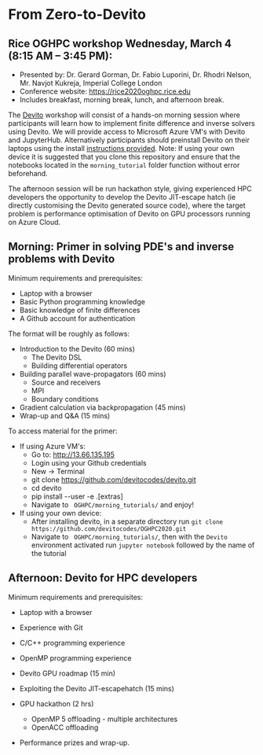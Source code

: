 # From Zero-to-Devito
## Rice OGHPC workshop Wednesday, March 4 (8:15 AM – 3:45 PM): 

* Presented by: Dr. Gerard Gorman, Dr. Fabio Luporini, Dr. Rhodri Nelson, Mr. Navjot Kukreja, Imperial College London
* Conference website: https://rice2020oghpc.rice.edu
* Includes breakfast, morning break, lunch, and afternoon break.

The [Devito](https://www.devitoproject.org/) workshop will consist of a hands-on morning session where participants will learn how to implement finite difference and inverse solvers using Devito. We will provide access to Microsoft Azure VM's with Devito and JupyterHub. Alternatively participants should preinstall Devito on their laptops using the install [instructions provided](https://github.com/devitocodes/devito). Note: If using your own device it is suggested that you clone this repository and ensure that the notebooks located in the `morning_tutorial` folder function without error beforehand.

The afternoon session will be run hackathon style, giving experienced HPC developers the opportunity to develop the Devito JIT-escape hatch (ie directly customising the Devito generated source code), where the target problem is performance optimisation of Devito on GPU processors running on Azure Cloud.  

## Morning: Primer in solving PDE's and inverse problems with Devito
Minimum requirements and prerequisites:
* Laptop with a browser
* Basic Python programming knowledge
* Basic knowledge of finite differences
* A Github account for authentication

The format will be roughly as follows:
* Introduction to the Devito (60 mins)
    * The Devito DSL
    * Building differential operators
* Building parallel wave-propagators (60 mins)
    * Source and receivers
    * MPI
    * Boundary conditions
* Gradient calculation via backpropagation (45 mins)
* Wrap-up and Q&A (15 mins)

To access material for the primer:
* If using Azure VM's:
    * Go to: http://13.66.135.195
    * Login using your Github credentials
    * New -> Terminal
    * git clone https://github.com/devitocodes/devito.git
    * cd devito
    * pip install --user -e .[extras]
    * Navigate to ``` OGHPC/morning_tutorials/``` and enjoy!
* If using your own device:
    * After installing devito, in a separate directory run `git clone https://github.com/devitocodes/OGHPC2020.git`
    * Navigate to ``` OGHPC/morning_tutorials/```, then with the `Devito` environment activated run `jupyter notebook` followed
    by the name of the tutorial


## Afternoon: Devito for HPC developers
Minimum requirements and prerequisites:
* Laptop with a browser
* Experience with Git
* C/C++ programming experience
* OpenMP programming experience

* Devito GPU roadmap (15 min)
* Exploiting the Devito JIT-escapehatch (15 mins)
* GPU hackathon (2 hrs)
    * OpenMP 5 offloading - multiple architectures
    * OpenACC offloading
* Performance prizes and wrap-up.

